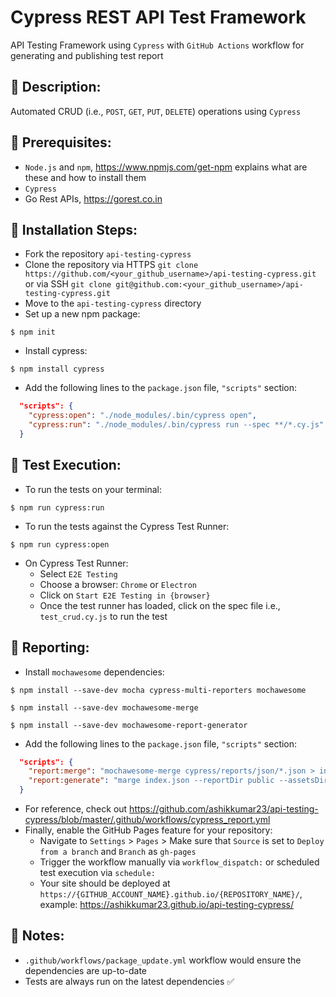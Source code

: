 # Cypress REST API Test Framework

API Testing Framework using `Cypress` with `GitHub Actions` workflow for generating and publishing test report

## 🚀 Description:

Automated CRUD (i.e., `POST`, `GET`, `PUT`, `DELETE`) operations using `Cypress`

## 🚀 Prerequisites:

- `Node.js` and `npm`, https://www.npmjs.com/get-npm explains what are these and how to install them
- `Cypress`
- Go Rest APIs, https://gorest.co.in

## 🚀 Installation Steps:

- Fork the repository `api-testing-cypress`
- Clone the repository via HTTPS `git clone https://github.com/<your_github_username>/api-testing-cypress.git` or via SSH `git clone git@github.com:<your_github_username>/api-testing-cypress.git`
- Move to the `api-testing-cypress` directory
- Set up a new npm package:

```commandline
$ npm init
```

- Install cypress:

```commandline
$ npm install cypress
```

- Add the following lines to the `package.json` file, `"scripts"` section:

```json
  "scripts": {
    "cypress:open": "./node_modules/.bin/cypress open",
    "cypress:run": "./node_modules/.bin/cypress run --spec **/*.cy.js"
  }
```

## 🚀 Test Execution:

- To run the tests on your terminal:

```commandline
$ npm run cypress:run
```

- To run the tests against the Cypress Test Runner:

```commandline
$ npm run cypress:open
```

- On Cypress Test Runner:
  - Select `E2E Testing`
  - Choose a browser: `Chrome` or `Electron`
  - Click on `Start E2E Testing in {browser}`
  - Once the test runner has loaded, click on the spec file i.e., `test_crud.cy.js` to run the test

## 🚀 Reporting:

- Install `mochawesome` dependencies:

```commandline
$ npm install --save-dev mocha cypress-multi-reporters mochawesome
```

```commandline
$ npm install --save-dev mochawesome-merge
```

```commandline
$ npm install --save-dev mochawesome-report-generator
```

- Add the following lines to the `package.json` file, `"scripts"` section:

```json
  "scripts": {
    "report:merge": "mochawesome-merge cypress/reports/json/*.json > index.json",
    "report:generate": "marge index.json --reportDir public --assetsDir public/assets --reportPageTitle index.html"
  }
```

- For reference, check out https://github.com/ashikkumar23/api-testing-cypress/blob/master/.github/workflows/cypress_report.yml
- Finally, enable the GitHub Pages feature for your repository:
  - Navigate to `Settings` > `Pages` > Make sure that `Source` is set to `Deploy from a branch` and `Branch` as `gh-pages`
  - Trigger the workflow manually via `workflow_dispatch:` or scheduled test execution via `schedule:`
  - Your site should be deployed at `https://{GITHUB_ACCOUNT_NAME}.github.io/{REPOSITORY_NAME}/`, example: https://ashikkumar23.github.io/api-testing-cypress/

## 🚀 Notes:

- `.github/workflows/package_update.yml` workflow would ensure the dependencies are up-to-date
- Tests are always run on the latest dependencies ✅
